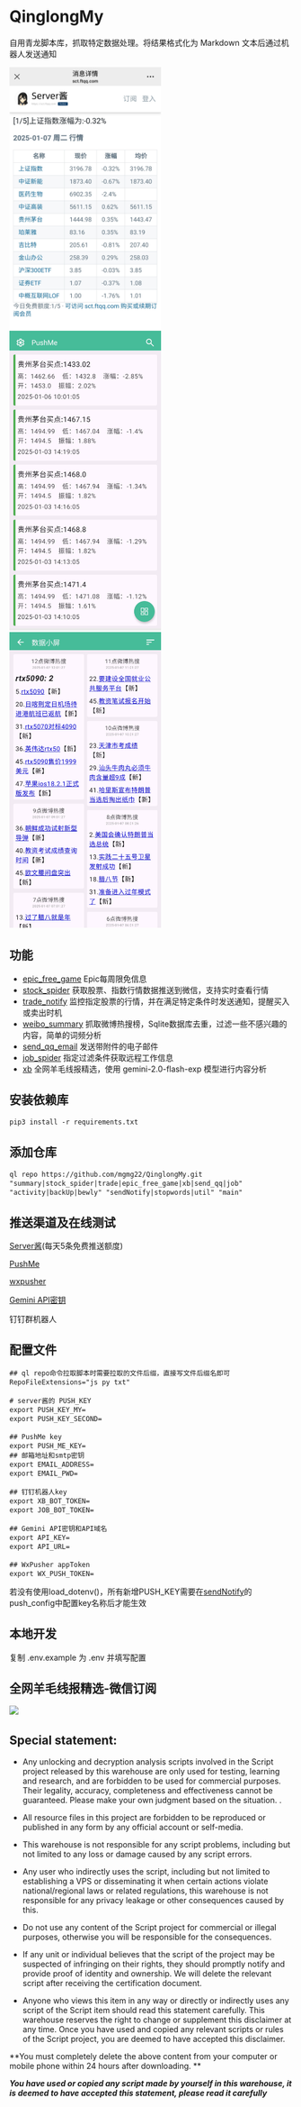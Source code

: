 # QinglongMy

自用青龙脚本库，抓取特定数据处理。将结果格式化为 Markdown 文本后通过机器人发送通知

<a href="screenshots/preview-1.jpg">
<img src="screenshots/preview-1.jpg" width="270"/>
</a>
<a href="screenshots/preview-2.jpg">
<img src="screenshots/preview-2.jpg" width="270"/>
</a>
<a href="screenshots/preview-3.jpg">
<img src="screenshots/preview-3.jpg" width="270"/>
</a>

## 功能
* [epic_free_game](epic_free_game.py) Epic每周限免信息
* [stock_spider](stock_spider.py) 获取股票、指数行情数据推送到微信，支持实时查看行情
* [trade_notify](trade_notify.py) 监控指定股票的行情，并在满足特定条件时发送通知，提醒买入或卖出时机
* [weibo_summary](weibo_summary.py) 抓取微博热搜榜，Sqlite数据库去重，过滤一些不感兴趣的内容，简单的词频分析
* [send_qq_email](send_qq_email.py) 发送带附件的电子邮件
* [job_spider](job_spider.py) 指定过滤条件获取远程工作信息
* [xb](xb.py) 全网羊毛线报精选，使用 gemini-2.0-flash-exp 模型进行内容分析

## 安装依赖库
   ```shell
   pip3 install -r requirements.txt
   ```
## 添加仓库

   ```shell
   ql repo https://github.com/mgmg22/QinglongMy.git "summary|stock_spider|trade|epic_free_game|xb|send_qq|job" "activity|backUp|bewly" "sendNotify|stopwords|util" "main"
   ```

## 推送渠道及在线测试
[Server酱](https://sct.ftqq.com/sendkey/r/14730)(每天5条免费推送额度)

[PushMe](https://push.i-i.me/) 

[wxpusher](https://wxpusher.zjiecode.com/admin/main/message/send) 

[Gemini API密钥](https://aistudio.google.com/app/apikey) 


钉钉群机器人
## 配置文件

```shell
## ql repo命令拉取脚本时需要拉取的文件后缀，直接写文件后缀名即可
RepoFileExtensions="js py txt"

# server酱的 PUSH_KEY
export PUSH_KEY_MY=
export PUSH_KEY_SECOND=

## PushMe key
export PUSH_ME_KEY=
## 邮箱地址和smtp密钥
export EMAIL_ADDRESS=
export EMAIL_PWD=

## 钉钉机器人key
export XB_BOT_TOKEN=
export JOB_BOT_TOKEN=

## Gemini API密钥和API域名
export API_KEY=
export API_URL=

## WxPusher appToken
export WX_PUSH_TOKEN=
   ```
若没有使用load_dotenv()，所有新增PUSH_KEY需要在[sendNotify](sendNotify.py)的push_config中配置key名称后才能生效

## 本地开发
  复制 .env.example 为 .env 并填写配置

## 全网羊毛线报精选-微信订阅
![](https://wxpusher.zjiecode.com/api/qrcode/CeSPArVFNdJlGE2lmebXUKTQZTEY3ed8luFzGQ61Ko8H39eBhEhnwvSCNKuFBJqn.jpg)

## Special statement:

* Any unlocking and decryption analysis scripts involved in the Script project released by this warehouse are only used
  for testing, learning and research, and are forbidden to be used for commercial purposes. Their legality, accuracy,
  completeness and effectiveness cannot be guaranteed. Please make your own judgment based on the situation. .

* All resource files in this project are forbidden to be reproduced or published in any form by any official account or
  self-media.

* This warehouse is not responsible for any script problems, including but not limited to any loss or damage caused by
  any script errors.

* Any user who indirectly uses the script, including but not limited to establishing a VPS or disseminating it when
  certain actions violate national/regional laws or related regulations, this warehouse is not responsible for any
  privacy leakage or other consequences caused by this.

* Do not use any content of the Script project for commercial or illegal purposes, otherwise you will be responsible for
  the consequences.

* If any unit or individual believes that the script of the project may be suspected of infringing on their rights, they
  should promptly notify and provide proof of identity and ownership. We will delete the relevant script after receiving
  the certification document.

* Anyone who views this item in any way or directly or indirectly uses any script of the Script item should read this
  statement carefully. This warehouse reserves the right to change or supplement this disclaimer at any time. Once you
  have used and copied any relevant scripts or rules of the Script project, you are deemed to have accepted this
  disclaimer.

**You must completely delete the above content from your computer or mobile phone within 24 hours after downloading.
**  </br>
>
***You have used or copied any script made by yourself in this warehouse, it is deemed to have accepted this statement,
please read it carefully*** 